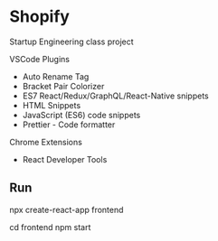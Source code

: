 # Shopify
Startup Engineering class project

VSCode Plugins

- Auto Rename Tag
- Bracket Pair Colorizer
- ES7 React/Redux/GraphQL/React-Native snippets
- HTML Snippets
- JavaScript (ES6) code snippets
- Prettier - Code formatter

Chrome Extensions

- React Developer Tools 

## Run

npx create-react-app frontend

cd frontend
npm start

